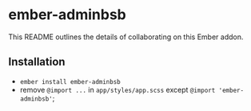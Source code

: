 # ember-adminbsb

This README outlines the details of collaborating on this Ember addon.

## Installation

* `ember install ember-adminbsb`
* remove `@import ...` in `app/styles/app.scss` except `@import 'ember-adminbsb'`;
